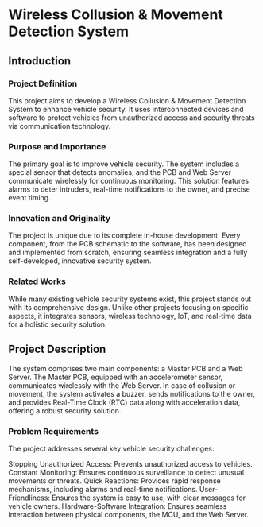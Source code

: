 # Wireless Collusion & Movement Detection System

## Introduction

### Project Definition
This project aims to develop a Wireless Collusion & Movement Detection System to enhance vehicle security. It uses interconnected devices and software to protect vehicles from unauthorized access and security threats via communication technology.

### Purpose and Importance
The primary goal is to improve vehicle security. The system includes a special sensor that detects anomalies, and the PCB and Web Server communicate wirelessly for continuous monitoring. This solution features alarms to deter intruders, real-time notifications to the owner, and precise event timing.

### Innovation and Originality
The project is unique due to its complete in-house development. Every component, from the PCB schematic to the software, has been designed and implemented from scratch, ensuring seamless integration and a fully self-developed, innovative security system.

### Related Works
While many existing vehicle security systems exist, this project stands out with its comprehensive design. Unlike other projects focusing on specific aspects, it integrates sensors, wireless technology, IoT, and real-time data for a holistic security solution.

## Project Description
The system comprises two main components: a Master PCB and a Web Server. The Master PCB, equipped with an accelerometer sensor, communicates wirelessly with the Web Server. In case of collusion or movement, the system activates a buzzer, sends notifications to the owner, and provides Real-Time Clock (RTC) data along with acceleration data, offering a robust security solution.

### Problem Requirements
The project addresses several key vehicle security challenges:

Stopping Unauthorized Access: Prevents unauthorized access to vehicles.
Constant Monitoring: Ensures continuous surveillance to detect unusual movements or threats.
Quick Reactions: Provides rapid response mechanisms, including alarms and real-time notifications.
User-Friendliness: Ensures the system is easy to use, with clear messages for vehicle owners.
Hardware-Software Integration: Ensures seamless interaction between physical components, the MCU, and the Web Server.
